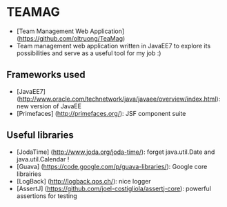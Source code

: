 # TEAMAG
* [Team Management Web Application] (https://github.com/oltruong/TeaMag)
* Team management web application written in JavaEE7 to explore its possibilities and serve as a useful tool for my job :)


## Frameworks used

* [JavaEE7] (http://www.oracle.com/technetwork/java/javaee/overview/index.html): new version of JavaEE
* [Primefaces] (http://primefaces.org/): JSF component suite

## Useful libraries

* [JodaTime] (http://www.joda.org/joda-time/): forget java.util.Date and java.util.Calendar !
* [Guava] (https://code.google.com/p/guava-libraries/): Google core librairies
* [LogBack] (http://logback.qos.ch/): nice logger
* [AssertJ] (https://github.com/joel-costigliola/assertj-core): powerful assertions for testing
